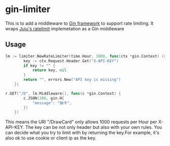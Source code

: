 # gin-limiter

This is to add a middleware to [Gin framework](https://github.com/gin-gonic/gin) to support rate limiting. It wraps [Juju's ratelimit](https://github.com/juju/ratelimit) implemetation as a Gin middleware

## Usage

```go
lm := limiter.NewRateLimiter(time.Hour, 1000, func(ctx *gin.Context) (string, error) {
		key := ctx.Request.Header.Get("X-API-KEY")
		if key != "" {
			return key, nil
		}
		return "", errors.New("API key is missing")
	})

r.GET("/D", lm.Middleware(), func(c *gin.Context) {
		c.JSON(200, gin.H{
			"message": "抽卡",
		})
	})
```

This means the URI "/DrawCard" only allows 1000 requests per Hour per X-API-KEY. The key can be not only header but also with your own rules. You can decide what you try to limit with by returning the key.For example, it's also ok to use cookie or client ip as the key. 
